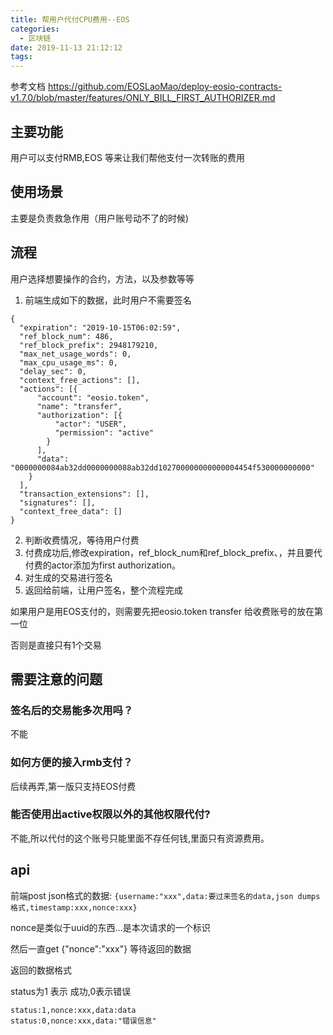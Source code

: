 ```yaml
---
title: 帮用户代付CPU费用--EOS
categories:
  - 区块链
date: 2019-11-13 21:12:12
tags:
---
```


参考文档 https://github.com/EOSLaoMao/deploy-eosio-contracts-v1.7.0/blob/master/features/ONLY_BILL_FIRST_AUTHORIZER.md

## 主要功能

用户可以支付RMB,EOS 等来让我们帮他支付一次转账的费用

## 使用场景

主要是负责救急作用（用户账号动不了的时候)

## 流程

用户选择想要操作的合约，方法，以及参数等等

1. 前端生成如下的数据，此时用户不需要签名

```
{
  "expiration": "2019-10-15T06:02:59",
  "ref_block_num": 486,
  "ref_block_prefix": 2948179210,
  "max_net_usage_words": 0,
  "max_cpu_usage_ms": 0,
  "delay_sec": 0,
  "context_free_actions": [],
  "actions": [{
      "account": "eosio.token",
      "name": "transfer",
      "authorization": [{
          "actor": "USER",
          "permission": "active"
        }
      ],
      "data": "0000000084ab32dd0000000088ab32dd102700000000000004454f530000000000"
    }
  ],
  "transaction_extensions": [],
  "signatures": [],
  "context_free_data": []
}
```
2. 判断收费情况，等待用户付费
3. 付费成功后,修改expiration，ref_block_num和ref_block_prefix、，并且要代付费的actor添加为first authorization。
4. 对生成的交易进行签名
5. 返回给前端，让用户签名，整个流程完成


如果用户是用EOS支付的，则需要先把eosio.token transfer 给收费账号的放在第一位

否则是直接只有1个交易

## 需要注意的问题

### 签名后的交易能多次用吗？

不能

### 如何方便的接入rmb支付？

后续再弄,第一版只支持EOS付费

### 能否使用出active权限以外的其他权限代付?

不能,所以代付的这个账号只能里面不存任何钱,里面只有资源费用。


## api

前端post json格式的数据: `{username:"xxx",data:要过来签名的data,json dumps格式,timestamp:xxx,nonce:xxx}` 

nonce是类似于uuid的东西...是本次请求的一个标识

然后一直get {"nonce":"xxx"} 等待返回的数据

返回的数据格式

status为1 表示 成功,0表示错误

```
status:1,nonce:xxx,data:data
status:0,nonce:xxx,data:"错误信息"
```






